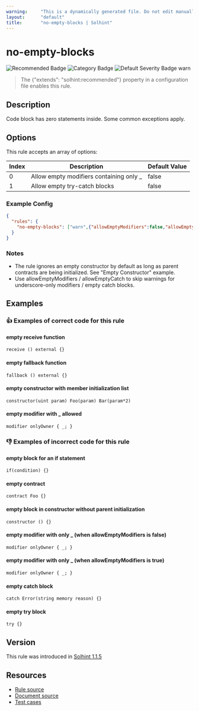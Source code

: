 ```yaml
---
warning:     "This is a dynamically generated file. Do not edit manually."
layout:      "default"
title:       "no-empty-blocks | Solhint"
---
```


# no-empty-blocks
![Recommended Badge](https://img.shields.io/badge/-Recommended-brightgreen)
![Category Badge](https://img.shields.io/badge/-Best%20Practise%20Rules-informational)
![Default Severity Badge warn](https://img.shields.io/badge/Default%20Severity-warn-yellow)
> The {"extends": "solhint:recommended"} property in a configuration file enables this rule.


## Description
Code block has zero statements inside. Some common exceptions apply.

## Options
This rule accepts an array of options:

| Index | Description                             | Default Value |
| ----- | --------------------------------------- | ------------- |
| 0     | Allow empty modifiers containing only _ | false         |
| 1     | Allow empty try-catch blocks            | false         |


### Example Config
```json
{
  "rules": {
    "no-empty-blocks": ["warn",{"allowEmptyModifiers":false,"allowEmptyCatch":false,"allowEmptyTry":false}]
  }
}
```

### Notes
- The rule ignores an empty constructor by default as long as parent contracts are being initialized. See "Empty Constructor" example.
- Use allowEmptyModifiers / allowEmptyCatch to skip warnings for underscore-only modifiers / empty catch blocks.

## Examples
### 👍 Examples of **correct** code for this rule

#### empty receive function

```solidity
receive () external {}
```

#### empty fallback function

```solidity
fallback () external {}
```

#### empty constructor with member initialization list

```solidity
constructor(uint param) Foo(param) Bar(param*2)
```

#### empty modifier with _ allowed

```solidity
modifier onlyOwner { _; }
```

### 👎 Examples of **incorrect** code for this rule

#### empty block for an if statement

```solidity
if(condition) {}
```

#### empty contract

```solidity
contract Foo {}
```

#### empty block in constructor without parent initialization

```solidity
constructor () {}
```

#### empty modifier with only _ (when allowEmptyModifiers is false)

```solidity
modifier onlyOwner { _; }
```

#### empty modifier with only _ (when allowEmptyModifiers is true)

```solidity
modifier onlyOwner { _; }
```

#### empty catch block

```solidity
catch Error(string memory reason) {}
```

#### empty try block

```solidity
try {}
```

## Version
This rule was introduced in [Solhint 1.1.5](https://github.com/solhint-community/solhint-community/tree/v1.1.5)

## Resources
- [Rule source](https://github.com/solhint-community/solhint-community/tree/master/lib/rules/best-practises/no-empty-blocks.js)
- [Document source](https://github.com/solhint-community/solhint-community/tree/master/docs/rules/best-practises/no-empty-blocks.md)
- [Test cases](https://github.com/solhint-community/solhint-community/tree/master/test/rules/best-practises/no-empty-blocks.js)
